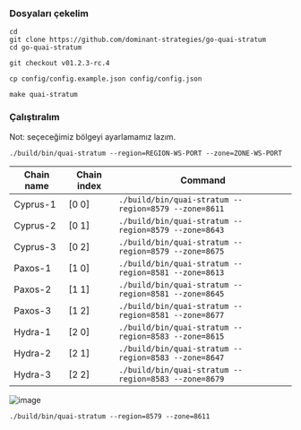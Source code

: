 


### Dosyaları çekelim
```
cd
git clone https://github.com/dominant-strategies/go-quai-stratum
cd go-quai-stratum
```
```
git checkout v01.2.3-rc.4
```
```
cp config/config.example.json config/config.json
```
```
make quai-stratum
```
### Çalıştıralım
Not: seçeceğimiz bölgeyi ayarlamamız lazım.
```
./build/bin/quai-stratum --region=REGION-WS-PORT --zone=ZONE-WS-PORT
```

| Chain name | Chain index |  Command |
| ------------ | ------------ | ------------ |
| Cyprus-1 | [0 0]	| `./build/bin/quai-stratum --region=8579 --zone=8611` |
| Cyprus-2 | [0 1]	| `./build/bin/quai-stratum --region=8579 --zone=8643` |
| Cyprus-3 | [0 2]	| `./build/bin/quai-stratum --region=8579 --zone=8675` |
| Paxos-1 | [1 0]	| `./build/bin/quai-stratum --region=8581 --zone=8613` |
| Paxos-2 | [1 1]	| `./build/bin/quai-stratum --region=8581 --zone=8645` |
| Paxos-3 | [1 2]	| `./build/bin/quai-stratum --region=8581 --zone=8677` |
| Hydra-1 | [2 0]	| `./build/bin/quai-stratum --region=8583 --zone=8615` |
| Hydra-2 | [2 1]	| `./build/bin/quai-stratum --region=8583 --zone=8647` |
| Hydra-3 | [2 2]	| `./build/bin/quai-stratum --region=8583 --zone=8679` |


![image](https://github.com/molla202/Quai/assets/91562185/c7ec2397-ce06-45a8-9c1a-e089b0846993)





```./build/bin/quai-stratum --region=8579 --zone=8611```
